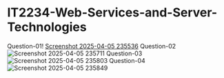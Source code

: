 # IT2234-Web-Services-and-Server-Technologies
Question-01!
[Screenshot 2025-04-05 235536](https://github.com/user-attachments/assets/5feeea6e-c60c-4433-ba5d-7b963b6aa88b)
Question-02
![Screenshot 2025-04-05 235711](https://github.com/user-attachments/assets/33144982-f5d5-438c-b634-7b0fea3101b9)
Question-03
![Screenshot 2025-04-05 235803](https://github.com/user-attachments/assets/4e537431-0a03-4397-9880-a9df829af8f2)
Question-04
![Screenshot 2025-04-05 235849](https://github.com/user-attachments/assets/1c83ad21-3c0d-4b6e-90eb-f09c34af836d)



